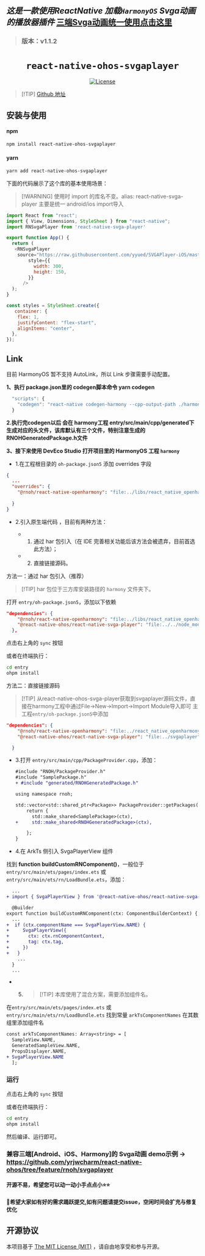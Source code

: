 ## ***这是一款使用ReactNative 加载`HarmonyOS` Svga动画的播放器插件*** [三端Svga动画统一使用点击这里](https://github.com/yrjwcharm/react-native-ohos/tree/feature/rnoh/svgaplayer)
> ### 版本：v1.1.2

<p align="center">
  <h1 align="center"> <code>react-native-ohos-svgaplayer</code> </h1>
</p>
<p align="center">
    <a href="https://github.com/wonday/react-native-pdf/blob/master/LICENSE">
        <img src="https://img.shields.io/badge/license-MIT-green.svg" alt="License" />
    </a>
</p>

> [!TIP] [Github 地址](https://github.com/yrjwcharm/react-native-svga-player)

## 安装与使用

#### **npm**

```bash
npm install react-native-ohos-svgaplayer  
```

#### **yarn**

```bash
yarn add react-native-ohos-svgaplayer
```

<!-- tabs:end -->

下面的代码展示了这个库的基本使用场景：

> [!WARNING] 使用时 import 的库名不变。alias: react-native-svga-player 主要是统一 android/ios import导入

```js
import React from "react";
import { View, Dimensions, StyleSheet } from "react-native";
import RNSvgaPlayer from 'react-native-svga-player'

export function App() {
  return (
   <RNSvgaPlayer
    source="https://raw.githubusercontent.com/yyued/SVGAPlayer-iOS/master/SVGAPlayer/Samples/Goddess.svga"
        style={{
          width: 300,
          height: 150,
        }}
      />
  );
}

const styles = StyleSheet.create({
   container: {
    flex: 1,
    justifyContent: "flex-start",
    alignItems: "center",
  },
});
```

## Link

目前 HarmonyOS 暂不支持 AutoLink，所以 Link 步骤需要手动配置。

**1、执行 package.json里的 codegen脚本命令 yarn codegen**

```js
  "scripts": {
    "codegen": "react-native codegen-harmony --cpp-output-path ./harmony/entry/src/main/cpp/generated --rnoh-module-path ./harmony/entry/oh_modules/@rnoh/react-native-openharmony --no-safety-check"
  }
```

**2.执行完codegen以后 会在 harmony工程 entry/src/main/cpp/generated下生成对应的头文件，该库默认有三个文件，特别注意生成的RNOHGeneratedPackage.h文件**

**3、接下来使用 DevEco Studio 打开项目里的 HarmonyOS 工程 `harmony`**

 * 1.在工程根目录的 `oh-package.json5` 添加 overrides 字段 

  ```json
  {
    ...
    "overrides": {
      "@rnoh/react-native-openharmony": "file:../libs/react_native_openharmony_release.har",//这个你项目工程怎么引入的就怎么引入
    
    }
  }
  ```
 * 2.引入原生端代码 ，目前有两种方法：

    * 1. 通过 har 包引入（在 IDE 完善相关功能后该方法会被遗弃，目前首选此方法）；
    * 2. 直接链接源码。

  方法一：通过 har 包引入（推荐）

  > [!TIP] har 包位于三方库安装路径的 `harmony` 文件夹下。

  打开 `entry/oh-package.json5`，添加以下依赖

  ```json
  "dependencies": {
      "@rnoh/react-native-openharmony": "file:../libs/react_native_openharmony_release.har",//这个你项目工程怎么引入的就怎么引入
      "@react-native-ohos/react-native-svga-player": "file:../../node_modules/react-native-ohos-svgaplayer/harmony/svgaplayer.har",
    },
  ```

  点击右上角的 `sync` 按钮

  或者在终端执行：

  ```bash
  cd entry
  ohpm install

  ```

  方法二：直接链接源码

  > [!TIP] 从react-native-ohos-svga-player获取到svgaplayer源码文件，直接在harmony工程中通过File->New->Import->Import Module导入即可 主工程`entry/oh-package.json5`中添加

  ```json
  "dependencies": {
      "@rnoh/react-native-openharmony": "file:../react_native_openharmony",
      "@react-native-ohos/react-native-svga-player": "file:../svgaplayer",

    }
  ```

* 3.打开 `entry/src/main/cpp/PackageProvider.cpp`，添加：

  ```diff
  #include "RNOH/PackageProvider.h"
  #include "SamplePackage.h"
  + #include "generated/RNOHGeneratedPackage.h"

  using namespace rnoh;

  std::vector<std::shared_ptr<Package>> PackageProvider::getPackages(Package::Context ctx) {
      return {
        std::make_shared<SamplePackage>(ctx),
  +     std::make_shared<RNOHGeneratedPackage>(ctx),

      };
  }
  ```

* 4.在 ArkTs 侧引入 SvgaPlayerView 组件

找到 **function buildCustomRNComponent()**，一般位于 `entry/src/main/ets/pages/index.ets` 或 `entry/src/main/ets/rn/LoadBundle.ets`，添加：

```diff
  ...
+ import { SvgaPlayerView } from '@react-native-ohos/react-native-svga-player';

  @Builder
export function buildCustomRNComponent(ctx: ComponentBuilderContext) {
  ...
+  if (ctx.componentName === SvgaPlayerView.NAME) {
+     SvgaPlayerView({
+       ctx: ctx.rnComponentContext,
+       tag: ctx.tag,
+     })
+   }
    ...
  }
  ...

```

* 5. > [!TIP] 本库使用了混合方案，需要添加组件名。

在`entry/src/main/ets/pages/index.ets` 或 `entry/src/main/ets/rn/LoadBundle.ets` 找到常量 `arkTsComponentNames` 在其数组里添加组件名

```diff
const arkTsComponentNames: Array<string> = [
  SampleView.NAME,
  GeneratedSampleView.NAME,
  PropsDisplayer.NAME,
+ SvgaPlayerView.NAME
  ];
```

### 运行

点击右上角的 `sync` 按钮

或者在终端执行：

```bash
cd entry
ohpm install
```

然后编译、运行即可。

### 兼容三端[Android、iOS、Harmony]的 Svga动画 demo示例 ->  https://github.com/yrjwcharm/react-native-ohos/tree/feature/rnoh/svgaplayer

#### 开源不易，希望您可以动一动小手点点小⭐⭐

#### 👴希望大家如有好的需求踊跃提交,如有问题请提交issue，空闲时间会扩充与修复优化


## 开源协议

本项目基于 [The MIT License (MIT)](https://github.com/yrjwcharm/react-native-ohos-svgaplayer/blob/master/LICENSE) ，请自由地享受和参与开源。


